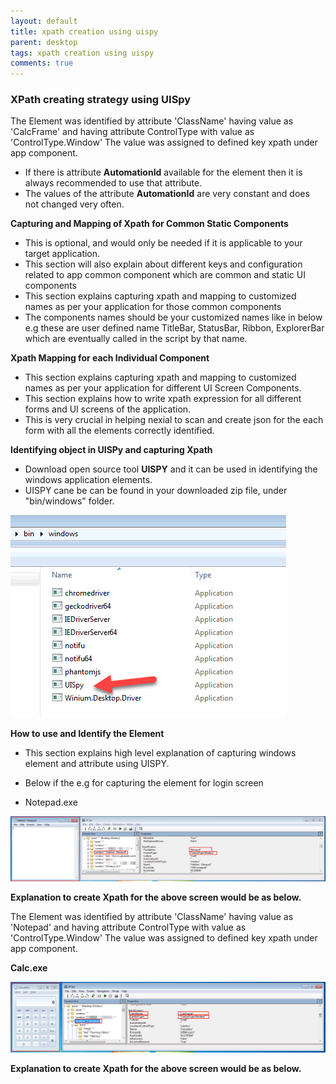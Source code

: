 ```yaml
---
layout: default
title: xpath creation using uispy
parent: desktop
tags: xpath creation using uispy
comments: true
---
```


### XPath creating strategy using UISpy
The Element was identified by attribute 'ClassName' having value as 'CalcFrame' and having attribute ControlType with value as 'ControlType.Window'
The value was assigned to defined key xpath under app component.

- If there is attribute **AutomationId** available for the element then it is always recommended to use that attribute.
- The values of the attribute **AutomationId** are very constant and does not changed very often.

**Capturing and Mapping of Xpath for Common Static Components**

- This is optional, and would only be needed if it is applicable to your target application.
- This section will also explain about different keys and configuration related to app common component which are common and static UI components
- This section explains capturing xpath and mapping to customized names as per your application for those common components
- The components names should be your customized names like in below e.g these are user defined name TitleBar, StatusBar, Ribbon, ExplorerBar which are eventually called in the script by that name.


**Xpath Mapping for each Individual Component**

- This section explains capturing xpath and mapping to customized names as per your application for different UI Screen Components.
- This section explains how to write xpath expression for all different forms and UI screens of the application.
- This is very crucial in helping nexial to scan and create json for the each form with all the elements correctly identified.

**Identifying object in UISPy and capturing Xpath**

- Download open source tool **UISPY** and it can be used in identifying the windows application elements.
- UISPY cane be can be found in your downloaded zip file, under "bin/windows" folder.

![](image/index_02.png)

**How to use and Identify the Element**

- This section explains high level explanation of capturing windows element and attribute using UISPY.
- Below if the e.g for capturing the element for login screen

- Notepad.exe

![](image/index_03.png)  

**Explanation to create Xpath for the above screen would be as below.**

The Element was identified by attribute 'ClassName' having value as 'Notepad' and having attribute ControlType with value as 'ControlType.Window'
The value was assigned to defined key xpath under app component.



**Calc.exe**

![](image/index_04.png)  

**Explanation to create Xpath for the above screen would be as below.**


